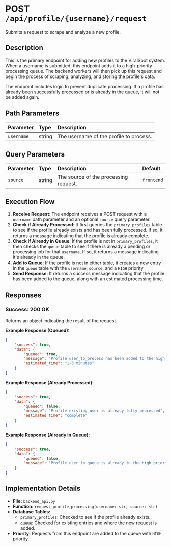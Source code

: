 # POST `/api/profile/{username}/request`

Submits a request to scrape and analyze a new profile.

## Description

This is the primary endpoint for adding new profiles to the ViralSpot system. When a username is submitted, this endpoint adds it to a high-priority processing queue. The backend workers will then pick up this request and begin the process of scraping, analyzing, and storing the profile's data.

The endpoint includes logic to prevent duplicate processing. If a profile has already been successfully processed or is already in the queue, it will not be added again.

## Path Parameters

| Parameter  | Type   | Description                             |
| :--------- | :----- | :-------------------------------------- |
| `username` | string | The username of the profile to process. |

## Query Parameters

| Parameter | Type   | Description                           | Default    |
| :-------- | :----- | :------------------------------------ | :--------- |
| `source`  | string | The source of the processing request. | `frontend` |

## Execution Flow

1.  **Receive Request**: The endpoint receives a POST request with a `username` path parameter and an optional `source` query parameter.
2.  **Check if Already Processed**: It first queries the `primary_profiles` table to see if the profile already exists and has been fully processed. If so, it returns a message indicating that the profile is already complete.
3.  **Check if Already in Queue**: If the profile is not in `primary_profiles`, it then checks the `queue` table to see if there is already a pending or processing job for that `username`. If so, it returns a message indicating it's already in the queue.
4.  **Add to Queue**: If the profile is not in either table, it creates a new entry in the `queue` table with the `username`, `source`, and a `HIGH` priority.
5.  **Send Response**: It returns a success message indicating that the profile has been added to the queue, along with an estimated processing time.

## Responses

### Success: 200 OK

Returns an object indicating the result of the request.

**Example Response (Queued):**

```json
{
    "success": true,
    "data": {
        "queued": true,
        "message": "Profile user_to_process has been added to the high priority queue",
        "estimated_time": "1-3 minutes"
    }
}
```

**Example Response (Already Processed):**

```json
{
    "success": true,
    "data": {
        "queued": false,
        "message": "Profile existing_user is already fully processed",
        "estimated_time": "complete"
    }
}
```

**Example Response (Already in Queue):**

```json
{
    "success": true,
    "data": {
        "queued": false,
        "message": "Profile user_in_queue is already in the high priority queue"
    }
}
```

## Implementation Details

-   **File:** `backend_api.py`
-   **Function:** `request_profile_processing(username: str, source: str)`
-   **Database Tables:**
    -   `primary_profiles`: Checked to see if the profile already exists.
    -   `queue`: Checked for existing entries and where the new request is added.
-   **Priority:** Requests from this endpoint are added to the queue with `HIGH` priority.
